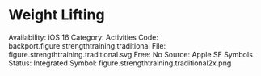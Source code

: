 # Weight Lifting

Availability: iOS 16
Category: Activities
Code: backport.figure.strengthtraining.traditional
File: figure.strengthtraining.traditional.svg
Free: No
Source: Apple SF Symbols
Status: Integrated
Symbol: figure.strengthtraining.traditional2x.png